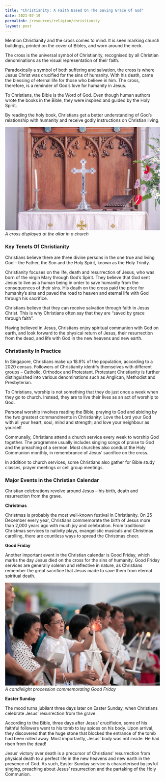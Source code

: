 ```yaml
---
title: "Christianity: A Faith Based On The Saving Grace Of God"
date: 2021-07-19
permalink: /resources/religion/christianity
layout: post
---
```

Mention Christianity and the cross comes to mind. It is seen marking church buildings, printed on the cover of Bibles, and worn around the neck. 
 
The cross is the universal symbol of Christianity, recognised by all Christian denominations as the visual representation of their faith.
 
Paradoxically a symbol of both suffering and salvation, the cross is where Jesus Christ was crucified for the sins of humanity. With his death, came the blessing of eternal life for those who believe in him. The cross, therefore, is a reminder of God’s love for humanity in Jesus.
 
To Christians, the Bible is the Word of God. Even though human authors wrote the books in the Bible, they were inspired and guided by the Holy Spirit. 
 
By reading the holy book, Christians get a better understanding of God’s relationship with humanity and receive godly instructions on Christian living.
 
![A cross displayed at the altar in a church](/images/religion/Altar-Saint-Andrews-Cathedral-Singapore.jpg)
*A cross displayed at the altar in a church*
 
### Key Tenets Of Christianity
 
Christians believe there are three divine persons in the one true and living God – the Father, the Son and the Holy Spirit, known as the Holy Trinity. 
 
Christianity focuses on the life, death and resurrection of Jesus, who was born of the virgin Mary through God’s Spirit. They believe that God sent Jesus to live as a human being in order to save humanity from the consequences of their sins. His death on the cross paid the price for humanity’s sins and paved the road to heaven and eternal life with God through his sacrifice. 
 
Christians believe that they can receive salvation through faith in Jesus Christ. This is why Christians often say that they are “saved by grace through faith”.
 
Having believed in Jesus, Christians enjoy spiritual communion with God on earth, and look forward to  the physical return of Jesus, their resurrection from the dead, and life with God in the new heavens and new earth.
 
### Christianity In Practice
 
In Singapore, Christians make up 18.9% of the population, according to a 2020 census. Followers of Christianity identify themselves with different groups – Catholic, Orthodox and Protestant. Protestant Christianity is further distinguished into various denominations such as Anglican, Methodist and Presbyterian. 
 
To Christians, worship is not something that they do just once a week when they go to church. Instead, they are to live their lives as an act of worship to God. 
 
Personal worship involves reading the Bible, praying to God and abiding by the two greatest commandments in Christianity: Love the Lord your God with all your heart, soul, mind and strength; and love your neighbour as yourself.
 
Communally, Christians attend a church service every week to worship God together. The programme usually includes singing songs of praise to God and the preaching of a sermon. Most churches also conduct the Holy Communion monthly, in remembrance of Jesus’ sacrifice on the cross. 
 
In addition to church services, some Christians also gather for Bible study classes, prayer meetings or cell group meetings.
 
### Major Events in the Christian Calendar
 
Christian celebrations revolve around Jesus – his birth, death and resurrection from the grave.
 
**Christmas**
 
Christmas is probably the most well-known festival in Christianity. On 25 December every year, Christians commemorate the birth of Jesus more than 2,000 years ago with much joy and celebration. From traditional Christmas services to nativity plays, evangelistic musicals and Christmas carolling, there are countless ways to spread the Christmas cheer. 
 
**Good Friday**
 
Another important event in the Christian calendar is Good Friday, which marks the day Jesus died on the cross for the sins of humanity. Good Friday services are generally solemn and reflective in nature, as Christians remember the great sacrifice that Jesus made to save them from eternal spiritual death. 
 
![A candlelight procession commemorating Good Friday](/images/religion/Good-Friday-congregation-St-Josephs-Church-Singapore.jpg)
*A candlelight procession commemorating Good Friday* 
 
**Easter Sunday**
 
The mood turns jubilant three days later on Easter Sunday, when Christians celebrate Jesus’ resurrection from the grave. 
 
According to the Bible, three days after Jesus’ crucifixion, some of his faithful followers went to his tomb to lay spices on his body. Upon arrival, they discovered that the huge stone that blocked the entrance of the tomb had been rolled away. Most importantly, Jesus’ body was not inside. He had risen from the dead!
 
Jesus’ victory over death is a precursor of Christians’ resurrection from physical death to a perfect life in the new heavens and new earth in the presence of God. As such, Easter Sunday service is characterised by joyful singing, preaching about Jesus’ resurrection and the partaking of the Holy Communion.